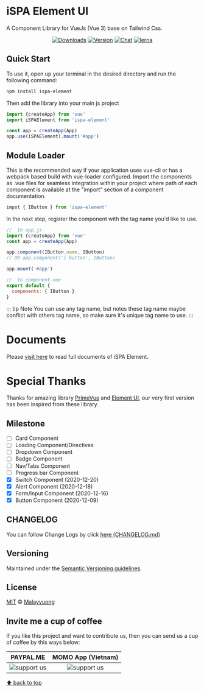 # iSPA Element UI

A Component Library for VueJs (Vue 3) base on Tailwind Css.

<p align="center">
  <a href="https://npmcharts.com/compare/ispa-element?minimal=true" target="_blank"><img src="https://img.shields.io/npm/dm/ispa-element.svg?sanitize=true" alt="Downloads"></a>
  <a href="https://www.npmjs.com/package/ispa-element" target="_blank"><img src="https://img.shields.io/npm/v/ispa-element.svg?sanitize=true" alt="Version"></a>
  <a href="https://m.me/malayvuong" target="_blank"><img src="https://img.shields.io/badge/chat-messenger-green" alt="Chat"></a>
  <a href="https://lerna.js.org/" target="_blank"><img src="https://img.shields.io/badge/maintained%20with-lerna-cc00ff.svg" alt="lerna"></a>
</p>

## Quick Start
To use it, open up your terminal in the desired directory and run the following command:

```sh
npm install ispa-element
```

Then add the library into your main js project
```js
import {createApp} from 'vue'
import iSPAElement from 'ispa-element'

const app = createApp(App)
app.use(iSPAElement).mount('#app')
```

## Module Loader
This is the recommended way if your application uses vue-cli or has a webpack based build with vue-loader configured. Import the components as .vue files for seamless integration within your project where path of each component is available at the "import" section of a component documentation.
```js
impot { IButton } from 'ispa-element'
```

In the next step, register the component with the tag name you'd like to use.
```js
//  In app.js
import {createApp} from 'vue'
const app = createApp(App)

app.component(IButton.name, IButton)
// OR app.component('i-button', IButton)

app.mount('#app')

//  In component.vue
export default {
  components: { IButton }
}
```

::: tip Note
You can use any tag name, but notes these tag name maybe conflict with others tag name, so make sure it's unique tag name to use.
:::

# Documents
Please [visit here](https://element.ispa.io/) to read full documents of iSPA Element.

# Special Thanks
Thanks for amazing library [PrimeVue](https://primefaces.org/primevue/showcase/#/) and [Element UI](https://element.eleme.io/#/), our very first version has been inspired from these library.

## Milestone

- [ ] Card Component
- [ ] Loading Component/Directives
- [ ] Dropdown Component
- [ ] Badge Component
- [ ] Nav/Tabs Component
- [ ] Progress bar Component
- [x] Switch Component (2020-12-20)
- [x] Alert Component (2020-12-18)
- [x] Form/Input Component (2020-12-16)
- [x] Button Component (2020-12-09)

## CHANGELOG
You can follow Change Logs by click [here (CHANGELOG.md)](CHANGELOG.md)

## Versioning

Maintained under the [Semantic Versioning guidelines](https://semver.org/).

## License

[MIT](https://opensource.org/licenses/MIT) © [Malayvuong](https://malayvuong.com/)

## Invite me a cup of coffee
If you like this project and want to contribute us, then you can send us a cup of coffee by this ways below:

| PAYPAL.ME            | MOMO App (Vietnam) |
|:--------------------:|:------------------:|
| <img src="https://ispa.io/docs/assets/qr-code-paypal.png" style="max-width: 100px;" alt="support us"> | <img src="https://ispa.io/docs/assets/qr-code-momo.jpg" style="max-width: 100px;" alt="support us"> |

[⬆ back to top](#)

